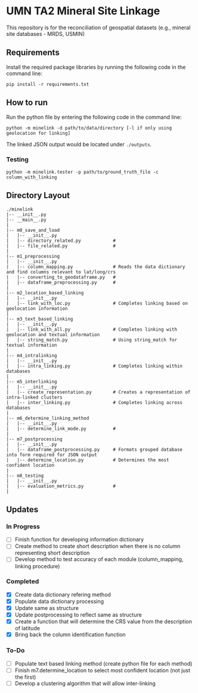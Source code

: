 # UMN TA2 Mineral Site Linkage
This repository is for the reconciliation of geospatial datasets (e.g., mineral site databases - MRDS, USMIN)

## Requirements
Install the required package libraries by running the following code in the command line:
```
pip install -r requirements.txt
```

## How to run
Run the python file by entering the following code in the command line:
```
python -m minelink -d path/to/data/directory [-l if only using geolocation for linking]
```
The linked JSON output would be located under `./outputs`.

### Testing
```
python -m minelink.tester -p path/to/ground_truth_file -c column_with_linking
```

## Directory Layout
```
./minelink
|-- __init__.py
|-- __main__.py
|
|-- m0_save_and_load
|   |-- __init__.py
|   |-- directory_related.py            # 
|   |-- file_related.py                 # 
|
|-- m1_preprocessing
|   |-- __init__.py
|   |-- column_mapping.py               # Reads the data dictionary and find columns relevant to lat/long/crs
|   |-- converting_to_geodataframe.py   #
|   |-- dataframe_preprocessing.py      #
|
|-- m2_location_based_linking
|   |-- __init__.py
|   |-- link_with_loc.py                # Completes linking based on geolocation information
|
|-- m3_text_based_linking
|   |-- __init__.py
|   |-- link_with_all.py                # Completes linking with geolocation and textual information
|   |-- string_match.py                 # Using string_match for textual information
|
|-- m4_intralinking
|   |-- __init__.py
|   |-- intra_linking.py                # Completes linking within databases
|
|-- m5_interlinking
|   |-- __init__.py
|   |-- create_representation.py        # Creates a representation of intra-linked clusters
|   |-- inter_linking.py                # Completes linking across databases
|
|-- m6_determine_linking_method
|   |-- __init__.py
|   |-- determine_link_mode.py          # 
|
|-- m7_postprocessing
|   |-- __init__.py
|   |-- dataframe_postprocessing.py     # Formats grouped database into form required for JSON output
|   |-- determine_location.py           # Determines the most confident location
|
|-- m8_testing
|   |-- __init__.py
|   |-- evaluation_metrics.py           # 
|
```

## Updates
### In Progress
- [ ] Finish function for developing information dictionary
- [ ] Create method to create short description when there is no column representing short description
- [ ] Develop method to test accuracy of each module (column_mapping, linking procedure)

### Completed 
- [x] Create data dictionary refering method
- [x] Populate data dictionary processing
- [x] Update same as structure
- [x] Update postprocessing to reflect same as structure
- [x] Create a function that will determine the CRS value from the description of latitude
- [x] Bring back the column identification function

### To-Do
- [ ] Populate text based linking method (create python file for each method)
- [ ] Finish m7.determine_location to select most confident location (not just the first)
- [ ] Develop a clustering algorithm that will allow inter-linking